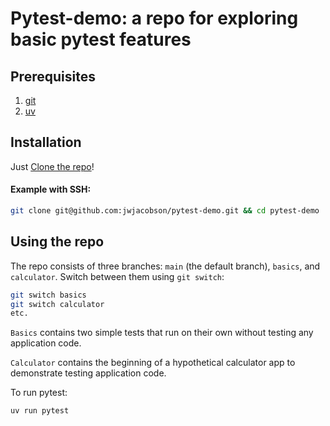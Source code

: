 # Pytest-demo: a repo for exploring basic pytest features

## Prerequisites
1. [git](https://git-scm.com/downloads)
2. [uv](https://docs.astral.sh/uv/getting-started/installation/)

## Installation

Just  [Clone the repo](https://docs.github.com/en/repositories/creating-and-managing-repositories/cloning-a-repository)!

#### Example with SSH:
```bash
git clone git@github.com:jwjacobson/pytest-demo.git && cd pytest-demo
```

## Using the repo

The repo consists of three branches: `main` (the default branch), `basics`, and `calculator`. Switch between them using `git switch`:

```bash
git switch basics
git switch calculator
etc.
```

`Basics` contains two simple tests that run on their own without testing any application code.

`Calculator` contains the beginning of a hypothetical calculator app to demonstrate testing application code.

To run pytest:

```
uv run pytest
```


